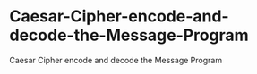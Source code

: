 # Caesar-Cipher-encode-and-decode-the-Message-Program
Caesar Cipher encode and decode the Message Program

